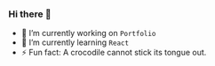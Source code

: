 ### Hi there 👋

- 🔭 I’m currently working on `Portfolio`
- 🌱 I’m currently learning `React`
- ⚡ Fun fact: A crocodile cannot stick its tongue out.
